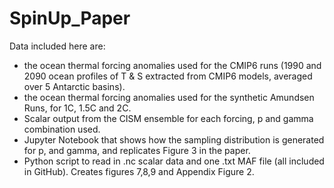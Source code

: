 # SpinUp_Paper
Data included here are:
- the ocean thermal forcing anomalies used for the CMIP6 runs (1990 and 2090 ocean profiles of T & S extracted from CMIP6 models, averaged over 5 Antarctic basins). 
- the ocean thermal forcing anomalies used for the synthetic Amundsen Runs, for 1C, 1.5C and 2C.
- Scalar output from the CISM ensemble for each forcing, p and gamma combination used. 
- Jupyter Notebook that shows how the sampling distribution is generated for p, and gamma, and replicates Figure 3 in the paper. 
- Python script to read in .nc scalar data and one .txt MAF file (all included in GitHub).  Creates figures 7,8,9 and Appendix Figure 2.
